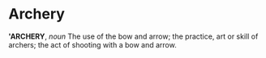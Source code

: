 # Archery

**'ARCHERY**, _noun_ The use of the bow and arrow; the practice, art or skill of archers; the act of shooting with a bow and arrow.